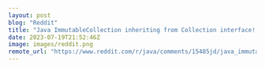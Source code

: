 ```yaml
---
layout: post
blog: "Reddit"
title: "Java ImmutableCollection inheriting from Collection interface! Bad decision by Java team?"
date: 2023-07-19T21:52:46Z
image: images/reddit.png
remote_url: "https://www.reddit.com/r/java/comments/15485jd/java_immutablecollection_inheriting_from/"
---
```

